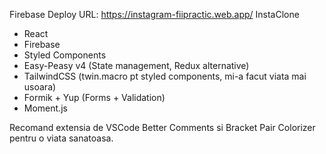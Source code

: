 Firebase Deploy URL: https://instagram-fiipractic.web.app/
InstaClone

- React
- Firebase
- Styled Components
- Easy-Peasy v4 (State management, Redux alternative)
- TailwindCSS (twin.macro pt styled components, mi-a facut viata mai usoara)
- Formik + Yup (Forms + Validation)
- Moment.js

Recomand extensia de VSCode Better Comments si Bracket Pair Colorizer pentru o viata sanatoasa.
